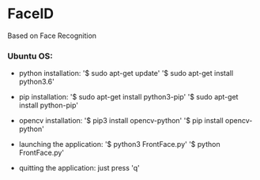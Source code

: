 # FaceID
Based on Face Recognition

### Ubuntu OS:

- python installation:
'$ sudo apt-get update'
'$ sudo apt-get install python3.6'

- pip installation:
'$ sudo apt-get install python3-pip'
'$ sudo apt-get install python-pip'

- opencv installation:
'$ pip3 install opencv-python'
'$ pip install opencv-python'

- launching the application:
'$ python3 FrontFace.py'
'$ python FrontFace.py'

- quitting the application:
just press 'q'
